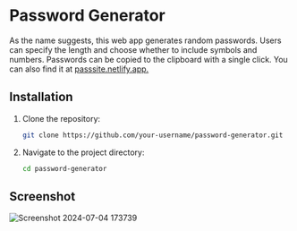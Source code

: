 # Password Generator
As the name suggests, this web app generates random passwords. Users can specify the length and choose whether to include symbols and numbers. Passwords can be copied to the clipboard with a single click. You can also find it at [passsite.netlify.app.](https://passsite.netlify.app/)


## Installation

1. Clone the repository:
    ```sh
    git clone https://github.com/your-username/password-generator.git
    ```
2. Navigate to the project directory:
    ```sh
    cd password-generator
    ```
## Screenshot
![Screenshot 2024-07-04 173739](https://github.com/linda-boughattas/Password-Generator/assets/168272328/1fea8a11-e261-4a51-ba7c-88e544c0219a)
